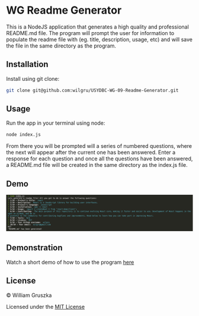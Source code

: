 # WG Readme Generator

This is a NodeJS application that generates a high quality and professional README.md file. The program will prompt the user for information to populate the readme file with (eg. title, description, usage, etc) and will save the file in the same directory as the program. 

## Installation

Install using git clone:

``` bash
git clone git@github.com:wilgru/USYDBC-WG-09-Readme-Generator.git
```

## Usage

Run the app in your terminal using node:

``` bash
node index.js
```

From there you will be prompted will a series of numbered questions, where the next will appear after the current one has been answered. Enter a response for each question and once all the questions have been answered, a README.md file will be created in the same directory as the index.js file.

## Demo

![usage demo](https://github.com/wilgru/USYDBC-WG-09-Readme-Generator/blob/main/samples/demo_img.png)

## Demonstration

Watch a short demo of how to use the program [here](https://drive.google.com/file/d/1YrItE9_GkLq2-jaVYBNR4dp72e4qFJEA/view?usp=sharing)

## License

&copy; William Gruszka

Licensed under the [MIT License](./LICENSE.txt)
